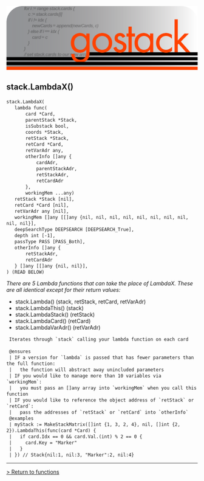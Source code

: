 ![Banner](../../media/gostack_SmallerTransparent.png)

 <h2>stack.LambdaX()</h2>

 ```
 stack.LambdaX(
    lambda func(
        card *Card,
        parentStack *Stack,
        isSubstack bool,
        coords *Stack,
        retStack *Stack,
        retCard *Card,
        retVarAdr any,
        otherInfo []any {
            cardAdr,
            parentStackAdr,
            retStackAdr,
            retCardAdr
        },
        workingMem ...any)
    retStack *Stack [nil],
    retCard *Card [nil],
    retVarAdr any [nil],
    workingMem []any [[]any {nil, nil, nil, nil, nil, nil, nil, nil, nil, nil}],
    deepSearchType DEEPSEARCH [DEEPSEARCH_True],
    depth int [-1],
    passType PASS [PASS_Both],
    otherInfo []any {
        retStackAdr,
        retCardAdr
    } []any [[]any {nil, nil}],
 ) (READ BELOW)
 ```

*There are 5 Lambda functions that can take the place of LambdaX.  These are all identical except for their return values:*
* stack.Lambda() (stack, retStack, retCard, retVarAdr) 
* stack.LambdaThis() (stack)
* stack.LambdaStack() (retStack)
* stack.LambdaCard() (retCard)
* stack.LambdaVarAdr() (retVarAdr)

```
 Iterates through `stack` calling your lambda function on each card

 @ensures
 | IF a version for `lambda` is passed that has fewer parameters than the full function:
 |   the function will abstract away unincluded parameters
 | IF you would like to manage more than 10 variables via `workingMem`:
 |   you must pass an []any array into `workingMem` when you call this function
 | IF you would like to reference the object address of `retStack` or `retCard`:
 |   pass the addresses of `retStack` or `retCard` into `otherInfo`
 @examples
 | myStack := MakeStackMatrix([]int {1, 3, 2, 4}, nil, []int {2, 2}).LambdaThis(func(card *Card) {
 |   if card.Idx == 0 && card.Val.(int) % 2 == 0 {
 |     card.Key = "Marker"	
 |   }
 | }) // Stack{nil:1, nil:3, "Marker":2, nil:4}
```

---

 [> Return to functions](../functionsAPI.md)